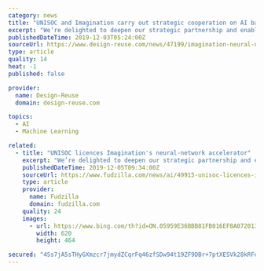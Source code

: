 ```yaml
---
category: news
title: "UNISOC and Imagination carry out strategic cooperation on AI based on IMG Series3NX neural network accelerator"
excerpt: "We’re delighted to deepen our strategic partnership and enable artificial intelligence capabilities for commerce, medical care, home, education and more.” IMG Series3NX is the fastest, most power-efficient embedded solution for hardware acceleration of neural networks in the market. Building on the success of its multi award-winning ..."
publishedDateTime: 2019-12-03T05:24:00Z
sourceUrl: https://www.design-reuse.com/news/47199/imagination-neural-network-accelerator-nna-unisoc.html
type: article
quality: 14
heat: -1
published: false

provider:
  name: Design-Reuse
  domain: design-reuse.com

topics:
  - AI
  - Machine Learning

related:
  - title: "UNISOC licences Imagination's neural-network accelerator"
    excerpt: "We’re delighted to deepen our strategic partnership and enable artificial intelligence capabilities for commerce, medical care, home, education and more.” For those who came in late, IMG Series3NX is an embedded solution for hardware acceleration of neural networks in the market. It followed the successful Series3NX and provides scalability ..."
    publishedDateTime: 2019-12-05T09:34:00Z
    sourceUrl: https://www.fudzilla.com/news/ai/49915-unisoc-licences-imagination-s-neural-network-accelerator
    type: article
    provider:
      name: Fudzilla
      domain: fudzilla.com
    quality: 24
    images:
      - url: https://www.bing.com/th?id=ON.05959E36BBB81FB016EF8A0720139662
        width: 620
        height: 464

secured: "4Ss7jA5sTHyGXmzcr7jmydZCqrFq46zfSDw94t19ZF9DBr+7ptXESVk28kRFoOWkCtSwidnlrQmypqIvZqFNx6spSv7iD/ZbWlJjEPqsbg6c/E3fd1frQ0kw8C+o/Ev5yE2z2Ve+7S8lB8puTQv7Ok+QKvfobQX5SiFkO04y8whNcM1SP1Su4pJFR7IkWZNdAUKNTpxh/WSGVU3yVtozIfhRBezo++lbqRiOH3GegP+0Kr9VniI6mEyWeaHufs7dHwH6lKc3cTfOghXwMTutJA==;FT2/bQzzUqWt2QgHYrmE9A=="
---
```


